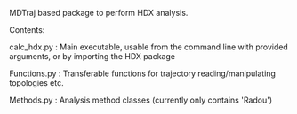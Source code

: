 MDTraj based package to perform HDX analysis.

Contents:

calc_hdx.py  : Main executable, usable from the command line with provided
               arguments, or by importing the HDX package

Functions.py : Transferable functions for trajectory reading/manipulating
               topologies etc.

Methods.py   : Analysis method classes (currently only contains 'Radou')
